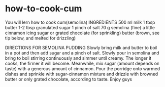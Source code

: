 # how-to-cook-cum
You will lern how to cook cum(semolina)
INGREDIENTS
500 ml milk
1 tbsp butter
1-2 tbsp granulated sugar
1 pinch of salt
70 g semolina (fine)
a little cinnamon
icing sugar or grated chocolate (for sprinkling)
butter (brown, see tip below, and melted for drizzling)

DIRECTIONS FOR SEMOLINA PUDDING
Slowly bring milk and butter to boil in a pot and then add sugar and a pinch of salt.
Slowly pour in semolina and bring to boil stirring continuously and simmer until creamy. The longer it cooks, the firmer it will become.
Meanwhile, mix sugar (amount depends on taste) with a generous amount of cinnamon.
Pour the porridge onto warmed dishes and sprinkle with sugar-cinnamon mixture and drizzle with browned butter or only grated chocolate, according to taste.
Enjoy guys
